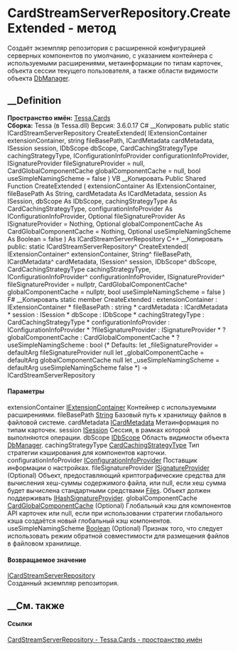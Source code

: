 # CardStreamServerRepository.CreateExtended - метод
Создаёт экземпляр репозитория с расширенной конфигурацией серверных
компонентов по умолчанию, с указанием контейнера с используемыми расширениями,
метаинформации по типам карточек, объекта сессии текущего пользователя, а
также области видимости объекта
[DbManager](T_Tessa_Platform_Data_DbManager.htm).
## __Definition
 **Пространство имён:** [Tessa.Cards](N_Tessa_Cards.htm)  
 **Сборка:** Tessa (в Tessa.dll) Версия: 3.6.0.17
C# __Копировать
     public static ICardStreamServerRepository CreateExtended(
    	IExtensionContainer extensionContainer,
    	string fileBasePath,
    	ICardMetadata cardMetadata,
    	ISession session,
    	IDbScope dbScope,
    	CardCachingStrategyType cachingStrategyType,
    	IConfigurationInfoProvider configurationInfoProvider,
    	ISignatureProvider fileSignatureProvider = null,
    	CardGlobalComponentCache globalComponentCache = null,
    	bool useSimpleNamingScheme = false
    )
VB __Копировать
     Public Shared Function CreateExtended ( 
    	extensionContainer As IExtensionContainer,
    	fileBasePath As String,
    	cardMetadata As ICardMetadata,
    	session As ISession,
    	dbScope As IDbScope,
    	cachingStrategyType As CardCachingStrategyType,
    	configurationInfoProvider As IConfigurationInfoProvider,
    	Optional fileSignatureProvider As ISignatureProvider = Nothing,
    	Optional globalComponentCache As CardGlobalComponentCache = Nothing,
    	Optional useSimpleNamingScheme As Boolean = false
    ) As ICardStreamServerRepository
C++ __Копировать
     public:
    static ICardStreamServerRepository^ CreateExtended(
    	IExtensionContainer^ extensionContainer, 
    	String^ fileBasePath, 
    	ICardMetadata^ cardMetadata, 
    	ISession^ session, 
    	IDbScope^ dbScope, 
    	CardCachingStrategyType cachingStrategyType, 
    	IConfigurationInfoProvider^ configurationInfoProvider, 
    	ISignatureProvider^ fileSignatureProvider = nullptr, 
    	CardGlobalComponentCache^ globalComponentCache = nullptr, 
    	bool useSimpleNamingScheme = false
    )
F# __Копировать
     static member CreateExtended : 
            extensionContainer : IExtensionContainer * 
            fileBasePath : string * 
            cardMetadata : ICardMetadata * 
            session : ISession * 
            dbScope : IDbScope * 
            cachingStrategyType : CardCachingStrategyType * 
            configurationInfoProvider : IConfigurationInfoProvider * 
            ?fileSignatureProvider : ISignatureProvider * 
            ?globalComponentCache : CardGlobalComponentCache * 
            ?useSimpleNamingScheme : bool 
    (* Defaults:
            let _fileSignatureProvider = defaultArg fileSignatureProvider null
            let _globalComponentCache = defaultArg globalComponentCache null
            let _useSimpleNamingScheme = defaultArg useSimpleNamingScheme false
    *)
    -> ICardStreamServerRepository 
#### Параметры
extensionContainer
[IExtensionContainer](T_Tessa_Extensions_IExtensionContainer.htm)
    Контейнер с используемыми расширениями.
fileBasePath [String](https://learn.microsoft.com/dotnet/api/system.string)
    Базовый путь к хранилищу файлов в файловой системе.
cardMetadata [ICardMetadata](T_Tessa_Cards_ICardMetadata.htm)
    Метаинформация по типам карточек.
session [ISession](T_Tessa_Platform_Runtime_ISession.htm)
    Сессия, в рамках которой выполняются операции.
dbScope [IDbScope](T_Tessa_Platform_Data_IDbScope.htm)
    Область видимости объекта [DbManager](T_Tessa_Platform_Data_DbManager.htm).
cachingStrategyType
[CardCachingStrategyType](T_Tessa_Cards_ComponentModel_CardCachingStrategyType.htm)
    Тип стратегии кэширования для компонентов карточки.
configurationInfoProvider
[IConfigurationInfoProvider](T_Tessa_Platform_Runtime_IConfigurationInfoProvider.htm)
    Поставщик информации о настройках.
fileSignatureProvider
[ISignatureProvider](T_Tessa_Platform_ISignatureProvider.htm) (Optional)
     Объект, предоставляющий криптографические средства для вычисления хеш-суммы содержимого файла, или null, если хеш сумма будет вычислена стандартными средствами [Files](P_Tessa_Platform_HashSignatureProvider_Files.htm). Объект должен поддерживать [IHashSignatureProvider](T_Tessa_Platform_IHashSignatureProvider.htm). 
globalComponentCache
[CardGlobalComponentCache](T_Tessa_Cards_ComponentModel_CardGlobalComponentCache.htm)
(Optional)
     Глобальный кэш для компонентов API карточек или null, если при использовании стратегии глобального кэша создаётся новый глобальный кэш компонентов. 
useSimpleNamingScheme
[Boolean](https://learn.microsoft.com/dotnet/api/system.boolean) (Optional)
     Признак того, что следует использовать режим обратной совместимости для размещения файлов в файловом хранилище. 
#### Возвращаемое значение
[ICardStreamServerRepository](T_Tessa_Cards_ICardStreamServerRepository.htm)  
Созданный экземпляр репозитория.
##  __См. также
#### Ссылки
[CardStreamServerRepository - ](T_Tessa_Cards_CardStreamServerRepository.htm)
[Tessa.Cards - пространство имён](N_Tessa_Cards.htm)
